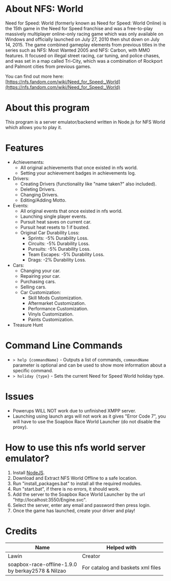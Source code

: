 # About NFS: World
Need for Speed: World (formerly known as Need for Speed: World Online) is the 15th game in the Need for Speed franchise and was a free-to-play massively multiplayer online-only racing game which was only available on Windows and officially launched on July 27, 2010 then shut down on July 14, 2015. The game combined gameplay elements from previous titles in the series such as NFS: Most Wanted 2005 and NFS: Carbon, with MMO features. It focused on illegal street racing, car tuning, and police chases, and was set in a map called Tri-City, which was a combination of Rockport and Palmont cities from previous games.

You can find out more here: [https://nfs.fandom.com/wiki/Need_for_Speed:_World](https://nfs.fandom.com/wiki/Need_for_Speed:_World)
# About this program
This program is a server emulator/backend written in Node.js for NFS World which allows you to play it.
# Features
* Achievements:
    + All original achievements that once existed in nfs world.
    + Setting your achievement badges in achievements log.
* Drivers:
    + Creating Drivers (functionality like "name taken?" also included).
    + Deleting Drivers.
    + Changing Drivers.
    + Editing/Adding Motto.
* Events:
    + All original events that once existed in nfs world.
    + Launching single player events.
    + Pursuit heat saves on current car.
    + Pursuit heat resets to 1 if busted.
    + Original Car Durability Loss:
        - Sprints: -5% Durability Loss.
        - Circuits: -5% Durability Loss.
        - Pursuits: -5% Durability Loss.
        - Team Escapes: -5% Durability Loss.
        - Drags: -2% Durability Loss.
* Cars:
    + Changing your car.
    + Repairing your car.
    + Purchasing cars.
    + Selling cars.
    + Car Customization:
        - Skill Mods Customization.
        - Aftermarket Customization.
        - Performance Customization.
        - Vinyls Customization.
        - Paints Customization.
* Treasure Hunt
# Command Line Commands
- `> help {commandName}` - Outputs a list of commands, `commandName` parameter is optional and can be used to show more information about a specific command.
- `> holiday {type}` - Sets the current Need for Speed World holiday type.
# Issues
* Powerups WILL NOT work due to unfinished XMPP server.
* Launching using launch args will not work as it gives "Error Code 7", you will have to use the Soapbox Race World Launcher (do not disable the proxy).
# How to use this nfs world server emulator?
1) Install [NodeJS](https://nodejs.org/en/).
2) Download and Extract NFS World Offline to a safe location.
3) Run "install_packages.bat" to install all the required modules.
4) Run "start.bat", if there is no errors, it should work.
5) Add the server to the Soapbox Race World Launcher by the url "http://localhost:3550/Engine.svc".
6) Select the server, enter any email and password then press login.
7) Once the game has launched, create your driver and play!
# Credits
| Name | Helped with |
| --------------- | ----------- |
| Lawin | Creator |
| soapbox-race-offline-1.9.0<br/>by berkay2578 & Nilzao | For catalog and baskets xml files |
